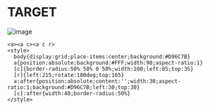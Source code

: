 # TARGET

![image](https://github.com/user-attachments/assets/b1151b9d-af3b-408d-99ed-8df86fe606ee)

```
<a><a c><a c r>
<style>
  body{display:grid;place-items:center;background:#D96C7B}
  a{position:absolute;background:#FFF;width:90;aspect-ratio:1}
  [c]{border-radius:50% 50% 0 50%;width:100;left:85;top:35}
  [r]{left:215;rotate:180deg;top:165}
  a:after{position:absolute;content:'';width:30;aspect-ratio:1;background:#D96C7B;left:30;top:30}
  [c]:after{width:40;border-radius:50%}
</style>
```
